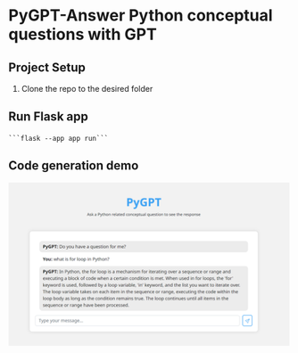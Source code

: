 # PyGPT-Answer Python conceptual questions with GPT
## Project Setup
1. Clone the repo to the desired folder
## Run Flask app
    ```flask --app app run```
## Code generation demo
![Alt text](image.png)
